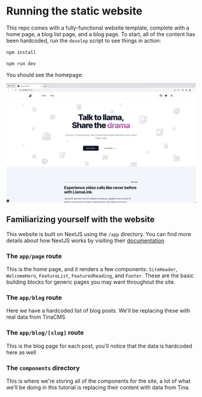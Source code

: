 # Running the static website

This repo comes with a fully-functional website template, complete with a home page, a blog list page, and a blog page. To start, all of the content has been hardcoded, run the `develop` script to see things in action:

```
npm install
```

```
npm run dev
```

You should see the homepage:

![Running the initial site](./images/step-1.png)

## Familiarizing yourself with the website

This website is built on NextJS using the `/app` directory. You can find more details about how NextJS works by visiting their [documentation](https://nextjs.org/docs/app)

### The `app/page` route

This is the home page, and it renders a few components: `SiteHeader`, `WelcomeHero`, `FeatureList`, `FeaturedReading`, and `Footer`. These are the basic
building blocks for generic pages you may want throughout the site.

### The `app/blog` route

Here we have a hardcoded list of blog posts. We'll be replacing these with real data from TinaCMS

### The `app/blog/[slug]` route

This is the blog page for each post, you'll notice that the data is hardcoded here as well

### The `components` directory

This is where we're storing all of the components for the site, a lot of what we'll be doing in this tutorial is replacing their
content with data from Tina.
